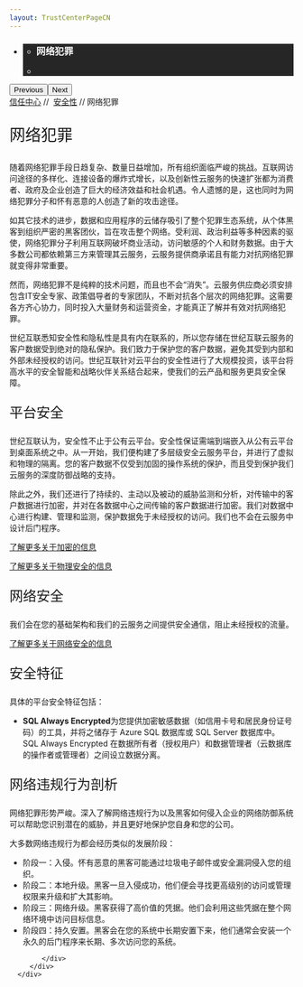 ```yaml
---
layout: TrustCenterPageCN
---
```

<div class="row-fluid">
   <div class="span">
      <div>
         <div id="HeroWrapper" data-cols="1" data-view1="1" data-view2="1" data-view3="1" data-view4="1" class="row-fluid wider hero grid-container">
            <div class="span bp0-col-1-1 bp1-col-1-1 bp2-col-1-1 bp3-col-1-1">
               <div bi:type="slideshow" class="slideshow slideshow-hero hero" xmlns:bi="urn:schemas-microsoft-com:mscom:bi">
                  <ul bi:type="list" class="slides">
                     <li id="slide-1" bi:index="0" selectBi="">
                        <div class="heroitem light-foreground" bi:type="heroitem">
                           <div class="media" bi:parenttitle="t1">
                              <a href="" bi:track="False" bi:titleflag="t1" bi:index="0">
                                 <div data-picture="" data-alt="You are in control of your data" data-disable-swap-below="">
                                    <div data-src="https://c.s-microsoft.com/en-us/CMSImages/MS_TrustCenter_Privacy_Header.jpg?version=dc9c5b9b-c334-7922-892a-15c2cd65053d"></div>
                                    <noscript></noscript>
                                 </div>
                              </a>
                           </div>
                           <div class="text" bi:type="cta">
                              <div class="text-container">
                                 <div class="box" style="background: rgba(0,0,0,.85); color: #FFFFFF;">
                                    <ul bi:type="list" class="headerCaption subpageHeaderCaption">
                                       <li class="box-title">
                                          <h3 class="box-title" bi:type="title" bi:title="t1" style="color: #FFFFFF;">网络犯罪</h3>
                                       </li>
                                       <li class="box-actions box-description"><a target="_self" class="mscom-link" href=""></a></li>
                                    </ul>
                                 </div>
                              </div>
                           </div>
                        </div>
                     </li>
                  </ul>
                  <div class="navigation international" bi:track="false">
                     <div class="grid-container settop" data-title-text="Go To Slide "></div>
                  </div>
                  <div class="prev-next" bi:track="false"><button class="prev"><span class="icon-left" aria-hidden="true"></span><span class="screen-reader-text">Previous</span></button><button class="next"><span class="icon-right" aria-hidden="true"></span><span class="screen-reader-text">Next</span></button></div>
                  <div id="play-pause" class="play-pause" style="display:none">
                     <div class="pause"><button id="pauseButton" class="pause_button"><span class="icon-pause" aria-hidden="true"></span><span class="screen-reader-text">Pause</span></button></div>
                     <div class="play"><button id="playButton" class="play_button"><span class="icon-play" aria-hidden="true"></span><span class="screen-reader-text">Play</span></button></div>
                  </div>
               </div>
            </div>
         </div>
         <div id="BreadcrumbWrapper" data-cols="1" data-view1="1" data-view2="1" data-view3="1" data-view4="1" class="row-fluid grid-container mscom-grid-container breadcrumbs">
            <div class="span bp0-col-1-1 bp1-col-1-1 bp2-col-1-1 bp3-col-1-1"><a target="_self" class="mscom-link" href="../default-cn.html">信任中心</a> // 
               <a target="_self" class="mscom-link" href="../security/default-cn.html">安全性</a> // 网络犯罪
            </div>
         </div>
         <div id="ContentWrapper" data-cols="2" data-view1="1" data-view2="2" data-view3="2" data-view4="2" class="row-fluid subpageBody">
            <div class="span bp0-col-1-1 bp2-col-2-1 bp3-col-2-1 bp1-col-2-2">
               <p style="font-size:28px;font-weight:500;">网络犯罪</p>
               <p>随着网络犯罪手段日趋复杂、数量日益增加，所有组织面临严峻的挑战。互联网访问途径的多样化、连接设备的爆炸式增长，以及创新性云服务的快速扩张都为消费者、政府及企业创造了巨大的经济效益和社会机遇。令人遗憾的是，这也同时为网络犯罪分子和怀有恶意的人创造了新的攻击途径。</p>
               <p>如其它技术的进步，数据和应用程序的云储存吸引了整个犯罪生态系统，从个体黑客到组织严密的黑客团伙，旨在攻击整个网络。受利润、政治利益等多种因素的驱使，网络犯罪分子利用互联网破坏商业活动，访问敏感的个人和财务数据。由于大多数公司都依赖第三方来管理其云服务，云服务提供商承诺且有能力对抗网络犯罪就变得非常重要。</p>
               <p>然而，网络犯罪不是纯粹的技术问题，而且也不会“消失”。云服务供应商必须安排包含IT安全专家、政策倡导者的专家团队，不断对抗各个层次的网络犯罪。这需要各方齐心协力，同时投入大量财务和运营资金，才能真正了解并有效对抗网络犯罪。</p>
               <p>世纪互联悉知安全性和隐私性是具有内在联系的，所以您存储在世纪互联云服务的客户数据受到绝对的隐私保护。我们致力于保护您的客户数据，避免其受到内部和外部未经授权的访问。世纪互联针对云平台的安全性进行了大规模投资，该平台将高水平的安全智能和战略伙伴关系结合起来，使我们的云产品和服务更具安全保障。</p>
               <p style="font-size:24px;font-weight:500;">平台安全</p>
               <p>世纪互联认为，安全性不止于公有云平台。安全性保证需端到端嵌入从公有云平台到桌面系统之中。从一开始，我们便构建了多层级安全云服务平台，并进行了虚拟和物理的隔离。您的客户数据不仅受到加固的操作系统的保护，而且受到保护我们云服务的深度防御战略的支持。</p>
               <p>除此之外，我们还进行了持续的、主动以及被动的威胁监测和分析，对传输中的客户数据进行加密，并对在各数据中心之间传输的客户数据进行加密。我们对数据中心进行构建、管理和监测，保护数据免于未经授权的访问。我们也不会在云服务中设计后门程序。</p>
               <p><a href="../security/encryption.html">了解更多关于加密的信息</a></p>
               <p><a href="../transparency/default.html">了解更多关于物理安全的信息</a></p>
               <p style="font-size:24px;font-weight:500;">网络安全</p>
               <p>我们会在您的基础架构和我们的云服务之间提供安全通信，阻止未经授权的流量。</p>
               <p><a href="../security/networksecurity.html">了解更多关于网络安全的信息</a></p>
               <p style="font-size:24px;font-weight:500;">安全特征</p>
               <p>具体的平台安全特征包括：</p>
               <ul style="list-style-type:disc">
                  <li><strong>SQL Always Encrypted</strong>为您提供加密敏感数据（如信用卡号和居民身份证号码）的工具，并将之储存于 Azure SQL 数据库或 SQL Server 数据库中。SQL Always Encrypted 在数据所有者（授权用户）和数据管理者（云数据库的操作者或管理者）之间设立数据分离。</li>
               </ul>
               <p style="font-size:24px;font-weight:500;">网络违规行为剖析</p>
               <p>网络犯罪形势严峻。深入了解网络违规行为以及黑客如何侵入企业的网络防御系统可以帮助您识别潜在的威胁，并且更好地保护您自身和您的公司。</p>
               <p>大多数网络违规行为都会经历类似的发展阶段：</p>
               <ul style="list-style-type:disc">
                  <li>阶段一：入侵。怀有恶意的黑客可能通过垃圾电子邮件或安全漏洞侵入您的组织。</li>
                  <li>阶段二：本地升级。黑客一旦入侵成功，他们便会寻找更高级别的访问或管理权限来升级和扩大其影响。</li>
                  <li>阶段三：网络升级。黑客获得了高价值的凭据。他们会利用这些凭据在整个网络环境中访问目标信息。</li>
                  <li>阶段四：持久安置。黑客会在您的系统中长期安置下来，他们通常会安装一个永久的后门程序来长期、多次访问您的系统。</li>
               </ul>

            </div>
         </div>
      </div>
   </div>
</div>
<div class="row-fluid" data-view4="1" data-view3="1" data-view2="1" data-view1="1" data-cols="1">
   <div class="span bp0-col-1-1 bp1-col-1-1 bp2-col-1-1 bp3-col-1-1"></div>
</div>
